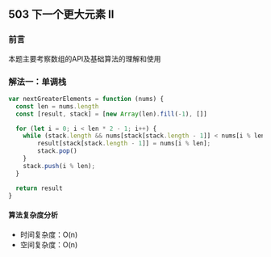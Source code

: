 ## 503 下一个更大元素 II

### 前言
本题主要考察数组的API及基础算法的理解和使用


### 解法一：单调栈


```js
var nextGreaterElements = function (nums) {
  const len = nums.length
  const [result, stack] = [new Array(len).fill(-1), []]

  for (let i = 0; i < len * 2 - 1; i++) {
    while (stack.length && nums[stack[stack.length - 1]] < nums[i % len]){
        result[stack[stack.length - 1]] = nums[i % len];
        stack.pop()
    }
    stack.push(i % len);
  }

  return result
}
```

#### 算法复杂度分析
- 时间复杂度：O(n)
- 空间复杂度：O(n) 
&nbsp;
    